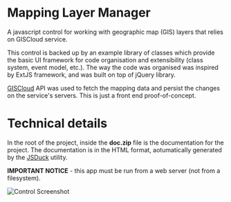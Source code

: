 # Mapping Layer Manager
A javascript control for working with geographic map (GIS) layers that relies on GISCloud service.

This control is backed up by an example library of classes which provide the basic UI framework for code organisation and extensibility (class system, event model, etc.). The way the code was organised was inspired by ExtJS framework, and was built on top of jQuery library.

[GISCloud](http://www.giscloud.com/) API was used to fetch the mapping data and persist the changes on the service's servers. This is just a front end proof-of-concept.

# Technical details

In the root of the project, inside the **doc.zip** file is the documentation for the project. The documentation is in the HTML format, aotumatically generated by the [JSDuck](https://github.com/senchalabs/jsduck) utility.

**IMPORTANT NOTICE** - this app must be run from a web server (not from a filesystem).

![Control Screenshot](http://s6.postimg.org/d7wxnoja9/GISCloud.png)
